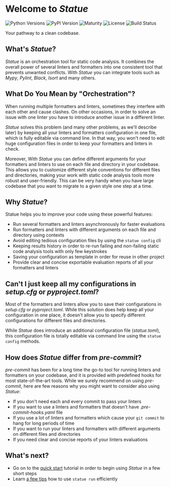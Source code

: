 # Welcome to *Statue*
![Python Versions](https://img.shields.io/pypi/pyversions/statue)
![PyPI Version](https://img.shields.io/pypi/v/statue)
![Maturity](https://img.shields.io/pypi/status/statue)
![License](https://img.shields.io/pypi/l/statue)
![Build Status](https://github.com/saroad2/statue/workflows/CI/badge.svg?branch=main)

Your pathway to a clean codebase.

## What's *Statue*?

*Statue* is an orchestration tool for static code analysis. It combines the overall
power of several linters and formatters into one consistent tool that prevents
unwanted conflicts. With *Statue* you can integrate tools such as *Mypy*, *Pylint*,
*Black*, *Isort* and many others.

## What Do You Mean by "Orchestration"?

When running multiple formatters and linters, sometimes they interfere with each other and cause clashes.
On other occasions, in order to solve an issue with one linter you have to introduce another issue
in a different linter. 

*Statue* solves this problem (and many other problems, as we'll describe later) by keeping all
your linters and formatters configuration in one file, which is fully editable via command line. In that way,
you won't need to edit huge configuration files in order to keep your formatters and linters in check.

Moreover, With *Statue* you can define different arguments for your formatters and linters to use on each file
and directory in your codebase. This allows you to customize different style conventions for different files and
directories, making your work with static code analysis tools more robust and user-friendly. This can be very handy
when you have large codebase that you want to migrate to a given style one step at a time.  

## Why *Statue*?

Statue helps you to improve your code using these powerful features:

- Run several formatters and linters asynchronously for faster evaluations
- Run formatters and linters with different arguments on each file and directory using contexts
- Avoid editing tedious configuration files by using the `statue config` cli
- Keeping results history in order to re-run failing and non-failing static code analysis tools with only few
keystrokes
- Saving your configuration as template in order for reuse in other project
- Provide clear and concise exportable evaluation reports of all your formatters and linters

## Can't I just keep all my configurations in *setup.cfg* or *pyproject.toml*?

Most of the formatters and linters allow you to save their configurations in *setup.cfg* or *pyproject.toml*.
While this solution does help keep all your configuration in one place, it doesn't allow you to specify different
configurations for different files and directories.

While *Statue* does introduce an additional configuration file (*statue.toml*), this configuration file is totally
editable via command line using the `statue config` methods.

## How does *Statue* differ from *pre-commit*?

*pre-commit* has been for a long time the go-to tool for running linters and formatters on your codebase,
and it is provided with predefined hooks for most state-of-the-art tools.
While we surely recommend on using *pre-commit*, here are few reasons why you might want to consider also
using *Statue*:

* If you don't need each and every commit to pass your linters
* If you want to use a linters and formatters that doesn't have *.pre-commit-hooks.yaml* file
* If you use a lot of linters and formatters which cause your `git commit` to hang for long periods of time
* If you want to run your linters and formatters with different arguments on different files and directories
* If you need clear and concise reports of your linters evaluations


## What's next?

- Go on to the [quick start](quick_start.md) tutorial in order to begin using *Statue* in a few 
short steps
- Learn [a few tips](run_efficiently.md) how to use `statue run` efficiently